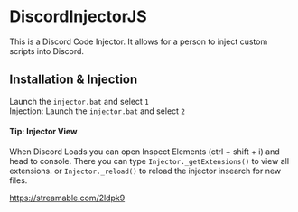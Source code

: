 # DiscordInjectorJS
This is a Discord Code Injector. It allows for a person to inject custom scripts into Discord.
## Installation & Injection
Launch the `injector.bat` and select `1`<br>Injection: Launch the `injector.bat` and select `2`
#### Tip: Injector View
When Discord Loads you can open Inspect Elements (ctrl + shift + i) and head to console. There you can type `Injector._getExtensions()` to view all extensions. or `Injector._reload()` to reload the injector insearch for new files.

https://streamable.com/2ldpk9
